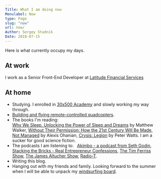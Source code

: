 ```yaml
---
Title: What I am doing now
Menulabel: Now
type: Page
slug: "now"
url: now/
Author: Sergey Stadnik
Date: 2018-07-15
---
```


Here is what currently occupy my days.

## At work

I work as a Senior Front-End Developer at [Latitude Financial Services](https://www.latitudefinancial.com.au/)

## At home

- Studying. I enrolled in [30x500 Academy](https://30x500.com/academy/) and slowly working my way through.
- [Building and flying remote-controlled quadcopters](/tags/multirotors/).
- The books I'm reading:  
[Why We Sleep. Unlocking the Power of Sleep and Dreams](http://www.simonandschuster.com/books/Why-We-Sleep/Matthew-Walker/9781501144325) by Matthew Walker,
<a href="https://www.amazon.com/Without-Their-Permission-Century-Managed-ebook/dp/B00BAXFJ16">Without Their Permission: How the 21st Century Will Be Made, Not Managed</a> by Alexis Ohanian, [Crysis: Legion](https://www.amazon.com/dp/B004IPP8UA/ref=dp-kindle-redirect?_encoding=UTF8&btkr=1) by  Peter Watts. I am a sucker for good science fiction.
- The podcasts I am listening to:  
[Akimbo - a podcast from Seth Godin](https://www.akimbo.me/), [Stacking the Bricks - Real Entrepreneur Confessions](https://stackingthebricks.com/podcast/), <a href="https://tim.blog/podcast/">The Tim Ferriss Show</a>, <a href="http://www.jamesaltucher.com/category/the-james-altucher-show/">The James Altucher Show</a>, <a href="https://radio-t.com/">Radio-T</a>.
- Writing this blog.
- Hanging out with my friends and family. Looking forward to the summer when I will be able to unpack my [windsurfing board](/tags/windsurfing/).
